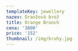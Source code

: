 ```yaml
---
templateKey: jewellery
nazev: Oranžová brož
title: Orange Brooch
cena: '3800'
price: '152'
thumbnail: /img/kruhy.jpg
---
```


